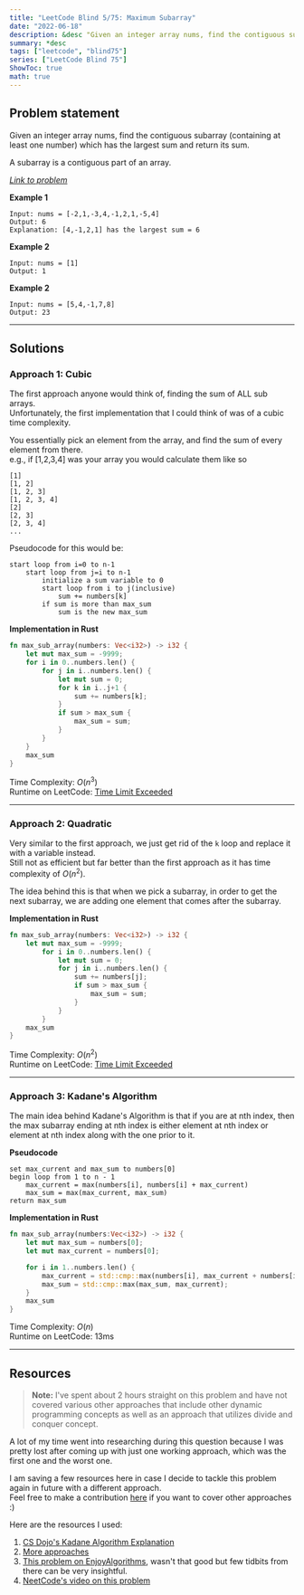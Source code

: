 ```yaml
---
title: "LeetCode Blind 5/75: Maximum Subarray"
date: "2022-06-18"
description: &desc "Given an integer array nums, find the contiguous subarray (containing at least one number) which has the largest sum and return its sum."
summary: *desc
tags: ["leetcode", "blind75"]
series: ["LeetCode Blind 75"]
ShowToc: true
math: true
---
```


## Problem statement
Given an integer array nums, find the contiguous subarray (containing at least one number) which has the largest sum and return its sum.

A subarray is a contiguous part of an array.

[*Link to problem*](https://leetcode.com/problems/maximum-subarray/)

**Example 1**
```
Input: nums = [-2,1,-3,4,-1,2,1,-5,4]
Output: 6
Explanation: [4,-1,2,1] has the largest sum = 6
```

**Example 2**
```
Input: nums = [1]
Output: 1
```

**Example 2**
```
Input: nums = [5,4,-1,7,8]
Output: 23
```

---

## Solutions
### Approach 1: Cubic
The first approach anyone would think of, finding the sum of ALL sub arrays.  
Unfortunately, the first implementation that I could think of was of a cubic time complexity.  

You essentially pick an element from the array, and find the sum of every element from there.  
e.g., if [1,2,3,4] was your array you would calculate them like so  
```ansi
[1]
[1, 2]
[1, 2, 3]
[1, 2, 3, 4]
[2]
[2, 3]
[2, 3, 4]
...
```

Pseudocode for this would be:
```ansi
start loop from i=0 to n-1
    start loop from j=i to n-1
        initialize a sum variable to 0
        start loop from i to j(inclusive)
            sum += numbers[k]
        if sum is more than max_sum
            sum is the new max_sum
```

**Implementation in Rust**
```rs
fn max_sub_array(numbers: Vec<i32>) -> i32 {
    let mut max_sum = -9999;
    for i in 0..numbers.len() {
        for j in i..numbers.len() {
            let mut sum = 0;
            for k in i..j+1 {
                sum += numbers[k];
            }
            if sum > max_sum {
                max_sum = sum;
            }
        }
    }
    max_sum
}
```

Time Complexity: $O(n^3)$  
Runtime on LeetCode: [Time Limit Exceeded](https://leetcode.com/submissions/detail/724877256/)

---

### Approach 2: Quadratic 

Very similar to the first approach, we just get rid of the `k` loop and replace it with a variable instead.  
Still not as efficient but far better than the first approach as it has time complexity of $O(n^2)$.  

The idea behind this is that when we pick a subarray, in order to get the next subarray, we are
adding one element that comes after the subarray.

**Implementation in Rust**
```rs
fn max_sub_array(numbers: Vec<i32>) -> i32 {
    let mut max_sum = -9999;
        for i in 0..numbers.len() {
            let mut sum = 0;
            for j in i..numbers.len() {
                sum += numbers[j];
                if sum > max_sum {
                    max_sum = sum;
                }
            }
        }
    max_sum
}
```

Time Complexity: $O(n^2)$  
Runtime on LeetCode: [Time Limit Exceeded](https://leetcode.com/submissions/detail/724947451/)

---

### Approach 3: Kadane's Algorithm

The main idea behind Kadane's Algorithm is that if you are at nth index, then the max subarray ending at nth index is either
element at nth index or element at nth index along with the one prior to it.  


**Pseudocode**  
```ansi
set max_current and max_sum to numbers[0]
begin loop from 1 to n - 1
    max_current = max(numbers[i], numbers[i] + max_current)
    max_sum = max(max_current, max_sum)
return max_sum
```

**Implementation in Rust**
```rs
fn max_sub_array(numbers:Vec<i32>) -> i32 {
    let mut max_sum = numbers[0];
    let mut max_current = numbers[0];

    for i in 1..numbers.len() {
        max_current = std::cmp::max(numbers[i], max_current + numbers[i]);
        max_sum = std::cmp::max(max_sum, max_current);
    }
    max_sum
}
```

Time Complexity: $O(n)$  
Runtime on LeetCode: $13$ms

---

## Resources

> **Note:** I've spent about 2 hours straight on this problem and have not covered various other approaches that include
> other dynamic programming concepts as well as an approach that utilizes divide and conquer concept.  

A lot of my time went into researching during this question because I was pretty lost after coming up with 
just one working approach, which was the first one and the worst one.  

I am saving a few resources here in case I decide to tackle this problem again in future with a different approach.  
Feel free to make a contribution [here](https://github.com/rustyxlol/rustyxlol.github.io/tree/master/content/posts/blind75) if you want to cover other approaches :)

Here are the resources I used:
1. [CS Dojo's Kadane Algorithm Explanation](https://www.youtube.com/watch?v=86CQq3pKSUw)
2. [More approaches](https://leetcode.com/problems/maximum-subarray/discuss/1595195/C%2B%2BPython-7-Simple-Solutions-w-Explanation-or-Brute-Force-%2B-DP-%2B-Kadane-%2B-Divide-and-Conquer)
3. [This problem on EnjoyAlgorithms](https://www.enjoyalgorithms.com/blog/maximum-subarray-sum), wasn't that good but few tidbits from there can be very insightful.
4. [NeetCode's video on this problem](https://youtu.be/5WZl3MMT0Eg)


